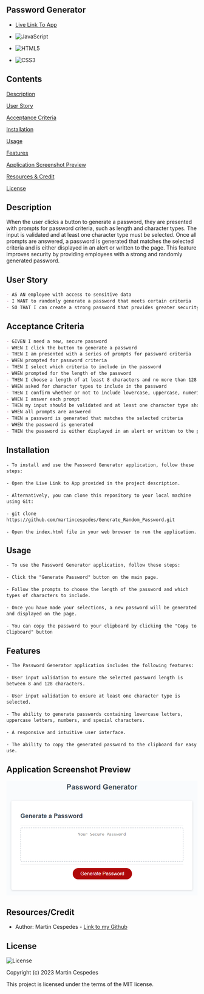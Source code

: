 ## Password Generator

- [Live Link To App](https://martincespedes.github.io/Generate_Random_Password/)

- ![JavaScript](https://img.shields.io/badge/javascript-%23323330.svg?style=for-the-badge&logo=javascript&logoColor=%23F7DF1E)

- ![HTML5](https://img.shields.io/badge/html5-%23E34F26.svg?style=for-the-badge&logo=html5&logoColor=white)

- ![CSS3](https://img.shields.io/badge/css3-%231572B6.svg?style=for-the-badge&logo=css3&logoColor=white)

## Contents

[Description](#description)

[User Story](#user-story)

[Acceptance Criteria](#acceptance-criteria)

[Installation](#installation)

[Usage](#usage)

[Features](#features)

[Application Screenshot Preview](#application-screenshot-preview)

[Resources & Credit](#resourcescredit)

[License](#license)

## Description

When the user clicks a button to generate a password, they are presented with prompts for password criteria, such as length and character types. The input is validated and at least one character type must be selected. Once all prompts are answered, a password is generated that matches the selected criteria and is either displayed in an alert or written to the page. This feature improves security by providing employees with a strong and randomly generated password.

## User Story

```md
- AS AN employee with access to sensitive data
- I WANT to randomly generate a password that meets certain criteria
- SO THAT I can create a strong password that provides greater security
```

## Acceptance Criteria

```md
- GIVEN I need a new, secure password
- WHEN I click the button to generate a password
- THEN I am presented with a series of prompts for password criteria
- WHEN prompted for password criteria
- THEN I select which criteria to include in the password
- WHEN prompted for the length of the password
- THEN I choose a length of at least 8 characters and no more than 128 characters
- WHEN asked for character types to include in the password
- THEN I confirm whether or not to include lowercase, uppercase, numeric, and/or special characters
- WHEN I answer each prompt
- THEN my input should be validated and at least one character type should be selected
- WHEN all prompts are answered
- THEN a password is generated that matches the selected criteria
- WHEN the password is generated
- THEN the password is either displayed in an alert or written to the page
```

## Installation

```
- To install and use the Password Generator application, follow these steps:

- Open the Live Link to App provided in the project description.

- Alternatively, you can clone this repository to your local machine using Git:

- git clone https://github.com/martincespedes/Generate_Random_Password.git

- Open the index.html file in your web browser to run the application.
```

## Usage

```
- To use the Password Generator application, follow these steps:

- Click the "Generate Password" button on the main page.

- Follow the prompts to choose the length of the password and which types of characters to include.

- Once you have made your selections, a new password will be generated and displayed on the page.

- You can copy the password to your clipboard by clicking the "Copy to Clipboard" button
```

## Features

```
- The Password Generator application includes the following features:

- User input validation to ensure the selected password length is between 8 and 128 characters.

- User input validation to ensure at least one character type is selected.

- The ability to generate passwords containing lowercase letters, uppercase letters, numbers, and special characters.

- A responsive and intuitive user interface.

- The ability to copy the generated password to the clipboard for easy use.
```

## Application Screenshot Preview

![Password Generator](./Develop/images/03-javascript-homework-demo.png)

## Resources/Credit

- Author: Martin Cespedes - [Link to my Github](https://github.com/MartinCespedes)

## License

![License](https://img.shields.io/badge/License-MIT-yellow.svg)

Copyright (c) 2023 Martin Cespedes

This project is licensed under the terms of the MIT license.
